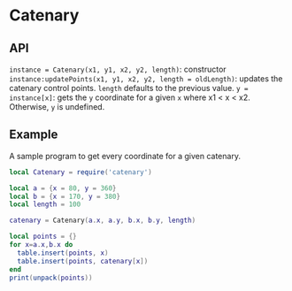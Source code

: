 # Catenary
## API
`instance = Catenary(x1, y1, x2, y2, length)`: constructor
`instance:updatePoints(x1, y1, x2, y2, length = oldLength)`: updates the catenary control points. `length` defaults to the previous value.
`y = instance[x]`: gets the `y` coordinate for a given `x` where x1 < x < x2. Otherwise, `y` is undefined.

## Example
A sample program to get every coordinate for a given catenary.

```lua
local Catenary = require('catenary')

local a = {x = 80, y = 360}
local b = {x = 170, y = 380}
local length = 100

catenary = Catenary(a.x, a.y, b.x, b.y, length)

local points = {}
for x=a.x,b.x do
  table.insert(points, x)
  table.insert(points, catenary[x])
end
print(unpack(points))
```
